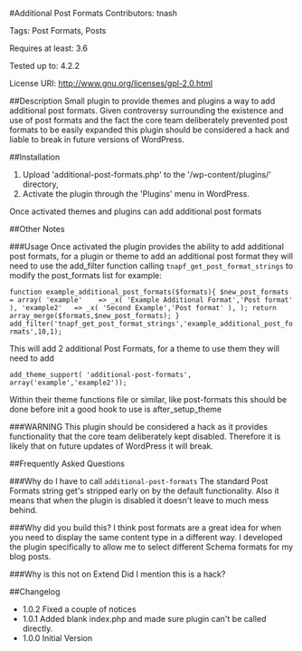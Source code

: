 #Additional Post Formats
Contributors: tnash

Tags: Post Formats, Posts

Requires at least: 3.6

Tested up to: 4.2.2

License URI: http://www.gnu.org/licenses/gpl-2.0.html


##Description
Small plugin to provide themes and plugins a way to add additional post formats. Given controversy surrounding the existence and use of post formats and the fact the core team deliberately prevented post formats to be easily expanded this plugin should be considered a hack and liable to break in future versions of WordPress.


##Installation

1. Upload 'additional-post-formats.php' to the '/wp-content/plugins/' directory,
2. Activate the plugin through the 'Plugins' menu in WordPress.

Once activated themes and plugins can add additional post formats

##Other Notes

###Usage
Once activated the plugin provides the ability to add additional post formats, for a plugin or theme to add an additional post format they will need to use the add_filter function calling `tnapf_get_post_format_strings` to modify the post_formats list for example:

`function example_additional_post_formats($formats){
	$new_post_formats = array(
			'example'    => _x( 'Example Additional Format','Post format' ),
			'example2'   => _x( 'Second Example','Post format' ),
			);
	return array_merge($formats,$new_post_formats);
}
add_filter('tnapf_get_post_format_strings','example_additional_post_formats',10,1);`

This will add 2 additional Post Formats, for a theme to use them they will need to add 

`add_theme_support( 'additional-post-formats', array('example','example2'));`

Within their theme functions file or similar, like post-formats this should be done before init a good hook to use is after_setup_theme

###WARNING
This plugin should be considered a hack as it provides functionality that the core team deliberately kept disabled. Therefore it is likely that on future updates of WordPress it will break.

##Frequently Asked Questions

###Why do I have to call `additional-post-formats`
The standard Post Formats string get's stripped early on by the default functionality. Also it means that when the plugin is disabled it doesn't leave to much mess behind.

###Why did you build this?
I think post formats are a great idea for when you need to display the same content type in a different way. I developed the plugin specifically to allow me to select different Schema formats for my blog posts.

###Why is this not on Extend
Did I mention this is a hack?

##Changelog
- 1.0.2 Fixed a couple of notices
- 1.0.1 Added blank index.php and made sure plugin can't be called directly.
- 1.0.0 Initial Version
